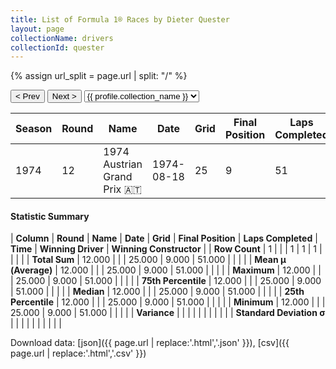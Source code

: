 ```yaml
---
title: List of Formula 1® Races by Dieter Quester
layout: page
collectionName: drivers
collectionId: quester
---
```


{% assign url_split = page.url | split: "/" %}
<div id="collection-navigation">
<button onclick="selector.options[selector.selectedIndex-1].value && (window.location = selector.options[selector.selectedIndex-1].value);">&lt; Prev</button>
<button onclick="selector.options[selector.selectedIndex+1].value && (window.location = selector.options[selector.selectedIndex+1].value);">Next &gt;</button>
<select id="selector" onchange="this.options[this.selectedIndex].value && (window.location = this.options[this.selectedIndex].value);">
  {% for collectionId in site.data[page.collectionName].refs %}
    {% if collectionId == page.collectionId %}
      {% assign selected = "selected" %}
    {% else %}
      {% assign selected = "" %}
    {% endif %}
    {% assign profile = site.data[page.collectionName][collectionId].profile %}
    <option value="/f1/{{ page.collectionName }}/{{ collectionId }}/{{ url_split[4] }}" {{ selected }}>{{ profile.collection_name }}</option>
  {% endfor %}
</select>
</div>

| Season | Round | Name | Date | Grid | Final Position | Laps Completed | Time | Winning Driver | Winning Constructor |
|--|--|--|--|--|--|--|--|--|--|
| 1974 | 12 | 1974 Austrian Grand Prix 🇦🇹 | 1974-08-18 | 25 | 9 | 51 |   | Carlos Reutemann 🇦🇷 | Brabham 🇬🇧 |

#### Statistic Summary

| **Column** | **Round** | **Name** | **Date** | **Grid** | **Final Position** | **Laps Completed** | **Time** | **Winning Driver** | **Winning Constructor** |
| **Row Count** | 1 |  |  | 1 | 1 | 1 |  |  |  |
| **Total Sum** | 12.000 |  |  | 25.000 | 9.000 | 51.000 |  |  |  |
| **Mean μ (Average)** | 12.000 |  |  | 25.000 | 9.000 | 51.000 |  |  |  |
| **Maximum** | 12.000 |  |  | 25.000 | 9.000 | 51.000 |  |  |  |
| **75th Percentile** | 12.000 |  |  | 25.000 | 9.000 | 51.000 |  |  |  |
| **Median** | 12.000 |  |  | 25.000 | 9.000 | 51.000 |  |  |  |
| **25th Percentile** | 12.000 |  |  | 25.000 | 9.000 | 51.000 |  |  |  |
| **Minimum** | 12.000 |  |  | 25.000 | 9.000 | 51.000 |  |  |  |
| **Variance** |  |  |  |  |  |  |  |  |  |
| **Standard Deviation σ** |  |  |  |  |  |  |  |  |  |

Download data: [json]({{ page.url | replace:'.html','.json' }}), [csv]({{ page.url | replace:'.html','.csv' }})
